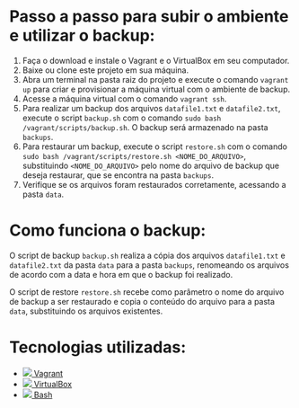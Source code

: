 <!DOCTYPE html>
<html>

<head>
	<meta charset="UTF-8">
</head>

<body>
	<h1>Passo a passo para subir o ambiente e utilizar o backup:</h1>
	<ol>
		<li>Faça o download e instale o Vagrant e o VirtualBox em seu computador.</li>
		<li>Baixe ou clone este projeto em sua máquina.</li>
		<li>Abra um terminal na pasta raiz do projeto e execute o comando <code>vagrant up</code> para criar e provisionar a máquina virtual com o ambiente de backup.</li>
		<li>Acesse a máquina virtual com o comando <code>vagrant ssh</code>.</li>
		<li>Para realizar um backup dos arquivos <code>datafile1.txt</code> e <code>datafile2.txt</code>, execute o script <code>backup.sh</code> com o comando <code>sudo bash /vagrant/scripts/backup.sh</code>. O backup será armazenado na pasta <code>backups</code>.</li>
		<li>Para restaurar um backup, execute o script <code>restore.sh</code> com o comando <code>sudo bash /vagrant/scripts/restore.sh &lt;NOME_DO_ARQUIVO&gt;</code>, substituindo <code>&lt;NOME_DO_ARQUIVO&gt;</code> pelo nome do arquivo de backup que deseja restaurar, que se encontra na pasta <code>backups</code>.</li>
		<li>Verifique se os arquivos foram restaurados corretamente, acessando a pasta <code>data</code>.</li>
	</ol>


<h1>Como funciona o backup:</h1>
<p>O script de backup <code>backup.sh</code> realiza a cópia dos arquivos <code>datafile1.txt</code> e <code>datafile2.txt</code> da pasta <code>data</code> para a pasta <code>backups</code>, renomeando os arquivos de acordo com a data e hora em que o backup foi realizado.</p>
<p>O script de restore <code>restore.sh</code> recebe como parâmetro o nome do arquivo de backup a ser restaurado e copia o conteúdo do arquivo para a pasta <code>data</code>, substituindo os arquivos existentes.</p>

<h1>Tecnologias utilizadas:</h1>
<ul>
	<li><a href="https://www.vagrantup.com/" target="_blank"><img src="https://img.icons8.com/windows/32/000000/vagrant.png"/> Vagrant</a></li>
	<li><a href="https://www.virtualbox.org/" target="_blank"><img src="https://img.icons8.com/color/32/000000/virtualbox.png"/> VirtualBox</a></li>
	<li><a href="https://www.gnu.org/software/bash/" target="_blank"><img src="https://img.icons8.com/windows/32/000000/console.png"/> Bash</a></li>
</ul>

</body>
</html>